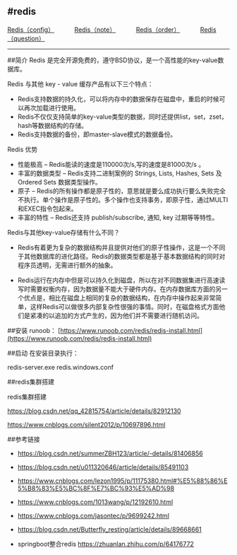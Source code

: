 #redis 
---
<a href="#" onclick="refreshRedisContent('config')">Redis（config）</a>&emsp;&emsp;&emsp;
<a href="#" onclick="refreshRedisContent('note')">Redis（note）</a>&emsp;&emsp;&emsp;
<a href="#" onclick="refreshRedisContent('order')">Redis（order）</a>&emsp;&emsp;&emsp;
<a href="#" onclick="refreshRedisContent('question')">Redis（question）</a>&emsp;&emsp;&emsp;

---

##简介
Redis 是完全开源免费的，遵守BSD协议，是一个高性能的key-value数据库。

Redis 与其他 key - value 缓存产品有以下三个特点：

- Redis支持数据的持久化，可以将内存中的数据保存在磁盘中，重启的时候可以再次加载进行使用。
- Redis不仅仅支持简单的key-value类型的数据，同时还提供list，set，zset，hash等数据结构的存储。
- Redis支持数据的备份，即master-slave模式的数据备份。

Redis 优势

- 性能极高 – Redis能读的速度是110000次/s,写的速度是81000次/s 。
- 丰富的数据类型 – Redis支持二进制案例的 Strings, Lists, Hashes, Sets 及 Ordered Sets 数据类型操作。
- 原子 – Redis的所有操作都是原子性的，意思就是要么成功执行要么失败完全不执行。单个操作是原子性的。多个操作也支持事务，即原子性，通过MULTI和EXEC指令包起来。
- 丰富的特性 – Redis还支持 publish/subscribe, 通知, key 过期等等特性。

Redis与其他key-value存储有什么不同？

- Redis有着更为复杂的数据结构并且提供对他们的原子性操作，这是一个不同于其他数据库的进化路径。Redis的数据类型都是基于基本数据结构的同时对程序员透明，无需进行额外的抽象。

- Redis运行在内存中但是可以持久化到磁盘，所以在对不同数据集进行高速读写时需要权衡内存，因为数据量不能大于硬件内存。在内存数据库方面的另一个优点是，相比在磁盘上相同的复杂的数据结构，在内存中操作起来非常简单，这样Redis可以做很多内部复杂性很强的事情。同时，在磁盘格式方面他们是紧凑的以追加的方式产生的，因为他们并不需要进行随机访问。


##安装
runoob： [https://www.runoob.com/redis/redis-install.html](https://www.runoob.com/redis/redis-install.html)

##启动
在安装目录执行：
 
redis-server.exe redis.windows.conf


##redis集群搭建

redis集群搭建 

https://blog.csdn.net/qq_42815754/article/details/82912130

https://www.cnblogs.com/silent2012/p/10697896.html

##参考链接
- https://blog.csdn.net/summerZBH123/article/-details/81406856
- https://blog.csdn.net/u011320646/article/details/85491103
- https://www.cnblogs.com/lezon1995/p/11175380.html#%E5%88%86%E5%B8%83%E5%BC%8F%E7%BC%93%E5%AD%98
- https://www.cnblogs.com/1013wang/p/12192610.html
- https://www.cnblogs.com/jasontec/p/9699242.html
- https://blog.csdn.net/Butterfly_resting/article/details/89668661

- springboot整合redis    https://zhuanlan.zhihu.com/p/64176772

